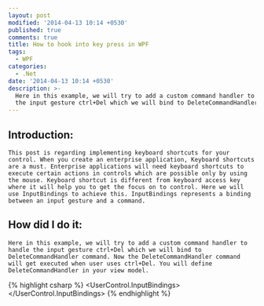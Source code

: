 ```yaml
---
layout: post
modified: '2014-04-13 10:14 +0530'
published: true
comments: true
title: How to hook into key press in WPF
tags:
  - WPF
categories:
  - .Net
date: '2014-04-13 10:14 +0530'
description: >-
  Here in this example, we will try to add a custom command handler to handle
  the input gesture ctrl+Del which we will bind to DeleteCommandHandler command.
---
```

## Introduction:
	This post is regarding implementing keyboard shortcuts for your control. When you create an enterprise application, Keyboard shortcuts are a must. Enterprise applications will need keyboard shortcuts to execute certain actions in controls which are possible only by using the mouse. Keyboard shortcut is different from keyboard access key where it will help you to get the focus on to control. Here we will use InputBindings to achieve this. InputBindings represents a binding between an input gesture and a command.

## How did I do it:
	Here in this example, we will try to add a custom command handler to handle the input gesture ctrl+Del which we will bind to DeleteCommandHandler command. Now the DeleteCommandHandler command will get executed when user uses ctrl+Del. You will define DeleteCommandHandler in your view model.

{% highlight csharp %}
<UserControl.InputBindings>
 <KeyBinding Command="{Binding CancelButtonCommand}" Key="Escape" Modifiers="Control" />
</UserControl.InputBindings>
{% endhighlight %}